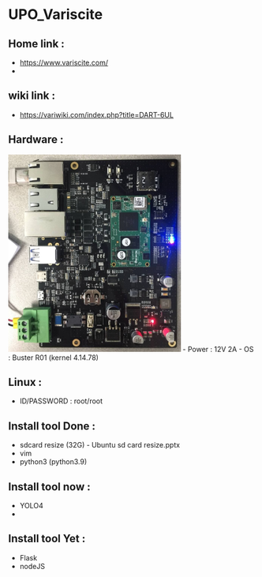# UPO_Variscite

## Home link : 
 - https://www.variscite.com/
 - 

## wiki link : 
 - https://variwiki.com/index.php?title=DART-6UL

## Hardware : 
 <img src="./images/GAS_Board.jpg" height="400">
 - Power : 12V 2A
 - OS : Buster R01 (kernel 4.14.78)
 

## Linux :
 - ID/PASSWORD : root/root

## Install tool Done :
 - sdcard resize (32G) - Ubuntu sd card resize.pptx
 - vim
 - python3 (python3.9)

## Install tool now :
 - YOLO4 
 - 
## Install tool Yet :
 - Flask
 - nodeJS
